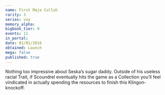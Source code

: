 ```yaml
---
name: First Maje Culluh
rarity: 3
series: voy
memory_alpha:
bigbook_tier: 9
events: 11
in_portal:
date: 01/01/2016
obtained: Launch
mega: false
published: true
---
```


Nothing too impressive about Seska’s sugar daddy. Outside of his useless racial Trait, if Scoundrel eventually hits the game as a Collection you’ll feel vindicated in actually spending the resources to finish this Klingon-knockoff.
